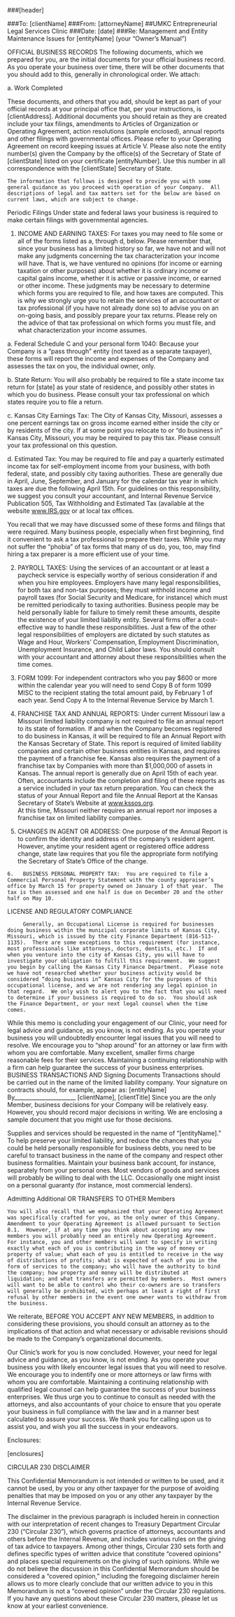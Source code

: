 ###[header]

###To:      [clientName]
###From:  [attorneyName]
##UMKC Entrepreneurial Legal Services Clinic
###Date:   [date]
###Re:     Management and Entity Maintenance Issues for [entityName] (your “Owner’s Manual”)

OFFICIAL BUSINESS RECORDS
The following documents, which we prepared for you, are the initial documents for your official business record.  As you operate your business over time, there will be other documents that you should add to this, generally in chronological order.   We attach:
 
a.	Work Completed 


These documents, and others that you add, should be kept as part of your official records at your principal office that, per your instructions, is [clientAddress].  Additional documents you should retain as they are created include your tax filings, amendments to Articles of Organization or Operating Agreement, action resolutions (sample enclosed), annual reports and other filings with governmental offices.  Please refer to your Operating Agreement on record keeping issues at Article V.  Please also note the entity number(s) given the Company by the office(s) of the Secretary of State of [clientState] listed on your certificate [entityNumber].  Use this number in all correspondence with the [clientState] Secretary of State.  

	The information that follows is designed to provide you with some general guidance as you proceed with operation of your Company.  All descriptions of legal and tax matters set for the below are based on current laws, which are subject to change.

Periodic Filings
Under state and federal laws your business is required to make certain filings with governmental agencies.  

1.  INCOME AND EARNING TAXES:  For taxes you may need to file some or all of the forms listed as a, through d, below.  Please remember that, since your business has a limited history so far, we have not and will not make any judgments concerning the tax characterization your income will have.  That is, we have ventured no opinions (for income or earning taxation or other purposes) about whether it is ordinary income or capital gains income, whether it is active or passive income, or earned or other income.  These judgments may be necessary to determine which forms you are required to file, and how taxes are computed.  This is why we strongly urge you to retain the services of an accountant or tax professional (if you have not already done so) to advise you on an on-going basis, and possibly prepare your tax returns.  Please rely on the advice of that tax professional on which forms you must file, and what characterization your income assumes.

a.	Federal Schedule C and your personal form 1040:  Because your Company is a “pass through” entity (not taxed as a separate taxpayer), these forms will report the income and expenses of the Company and assesses the tax on you, the individual owner, only.

b.	State Return: You will also probably be required to file a state income tax return for [state] as your state of residence, and possibly other states in which you do business.  Please consult your tax professional on which states require you to file a return.

c.	Kansas City Earnings Tax:  The City of Kansas City, Missouri, assesses a one percent earnings tax on gross income earned either inside the city or by residents of the city.  If at some point you relocate to or “do business in” Kansas City, Missouri, you may be required to pay this tax.  Please consult your tax professional on this question.  

d.	Estimated Tax:  You may be required to file and pay a quarterly estimated income tax for self-employment income from your business, with both federal, state, and possibly city taxing authorities.  These are generally due in April, June, September, and January for the calendar tax year in which taxes are due the following April 15th.  For guidelines on this responsibility, we suggest you consult your accountant, and Internal Revenue Service Publication 505, Tax Withholding and Estimated Tax (available at the website www.IRS.gov or at local tax offices. 

You recall that we may have discussed some of these forms and filings that were required.  Many business people, especially when first beginning, find it convenient to ask a tax professional to prepare their taxes.  While you may not suffer the “phobia” of tax forms that many of us do, you, too, may find hiring a tax preparer is a more efficient use of your time.    

2.   PAYROLL TAXES:  Using the services of an accountant or at least a paycheck service is especially worthy of serious consideration if and when you hire employees. Employers have many legal responsibilities, for both tax and non-tax purposes; they must withhold income and payroll taxes (for Social Security and Medicare, for instance) which must be remitted periodically to taxing authorities.  Business people may be held personally liable for failure to timely remit these amounts, despite the existence of your limited liability entity.  Several firms offer a cost-effective way to handle these responsibilities.  Just a few of the other legal responsibilities of employers are dictated by such statutes as Wage and Hour, Workers’ Compensation, Employment Discrimination, Unemployment Insurance, and Child Labor laws.  You should consult with your accountant and attorney about these responsibilities when the time comes.

3.   FORM 1099:  For independent contractors who you pay $600 or more within the calendar year you will need to send Copy B of form 1099 MISC to the recipient stating the total amount paid, by February 1 of each year.  Send Copy A to the Internal Revenue Service by March 1.

4.  FRANCHISE TAX AND ANNUAL REPORTS:  Under current Missouri law a Missouri limited liability company is not required to file an annual report to its state of formation.  If and when the Company becomes registered to do business in Kansas, it will be required to file an Annual Report with the Kansas Secretary of State. This report is required of limited liability companies and certain other business entities in Kansas, and requires the payment of a franchise fee.  Kansas also requires the payment of a franchise tax by Companies with more than $1,000,000 of assets in Kansas.  The annual report is generally due on April 15th of each year.  Often, accountants include the completion and filing of these reports as a service included in your tax return preparation.  You can check the status of your Annual Report and file the Annual Report at the Kansas Secretary of State’s Website at www.kssos.org.  
At this time, Missouri neither requires an annual report nor imposes a franchise tax on limited liability companies.

5.   CHANGES IN AGENT OR ADDRESS:  One purpose of the Annual Report is to confirm the identity and address of the company’s resident agent. However, anytime your resident agent or registered office address change, state law requires that you file the appropriate form notifying the Secretary of State’s Office of the change.
	
	6.   BUSINESS PERSONAL PROPERTY TAX:  You are required to file a Commercial Personal Property Statement with the county appraiser’s office by March 15 for property owned on January 1 of that year.  The tax is then assessed and one half is due on December 20 and the other half on May 10.  




LICENSE AND REGULATORY COMPLIANCE

    	 Generally, an Occupational License is required for businesses doing business within the municipal corporate limits of Kansas City, Missouri, which is issued by the city Finance Department (816-513-1135).  There are some exceptions to this requirement (for instance, most professionals like attorneys, doctors, dentists, etc.)  If and when you venture into the city of Kansas City, you will have to investigate your obligation to fulfill this requirement.  We suggest you begin by calling the Kansas City Finance Department.  Please note we have not researched whether your business activity would be considered “doing business in” Kansas City for the purposes of this occupational license, and we are not rendering any legal opinion in that regard.  We only wish to alert you to the fact that you will need to determine if your business is required to do so.  You should ask the Finance Department, or your next legal counsel when the time comes.

While this memo is concluding your engagement of our Clinic, your need for legal advice and guidance, as you know, is not ending.  As you operate your business you will undoubtedly encounter legal issues that you will need to resolve.   We encourage you to “shop around” for an attorney or law firm with whom you are comfortable.  Many excellent, smaller firms charge reasonable fees for their services.  Maintaining a continuing relationship with a firm can help guarantee the success of your business enterprises.  
BUSINESS TRANSACTIONS AND Signing Documents
Transactions should be carried out in the name of the limited liability company.  Your signature on contracts should, for example, appear as:
[entityName]
By______________________
[clientName], [clientTitle]
Since you are the only Member, business decisions for your Company will be relatively easy.  However, you should record major decisions in writing.  We are enclosing a sample document that you might use for those decisions.    

Supplies and services should be requested in the name of “[entityName].”  To help preserve your limited liability, and reduce the chances that you could be held personally responsible for business debts, you need to be careful to transact business in the name of the company and respect other business formalities.  Maintain your business bank account, for instance, separately from your personal ones.  Most vendors of goods and services will probably be willing to deal with the LLC.  Occasionally one might insist on a personal guaranty (for instance, most commercial lenders).  



Admitting Additional OR TRANSFERS TO OTHER Members

	You will also recall that we emphasized that your Operating Agreement was specifically crafted for you, as the only owner of this Company.  Amendment to your Operating Agreement is allowed pursuant to Section 8.1.  However, if at any time you think about accepting any new members you will probably need an entirely new Operating Agreement.   For instance, you and other members will want to specify in writing exactly what each of you is contributing in the way of money or property of value; what each of you is entitled to receive in the way of distributions of profits; what is expected of each of you in the form of services to the company; who will have the authority to bind the company; how property and money will be distributed at liquidation; and what transfers are permitted by members.  Most owners will want to be able to control who their co-owners are so transfers will generally be prohibited, with perhaps at least a right of first refusal by other members in the event one owner wants to withdraw from the business.

We reiterate, BEFORE YOU ACCEPT ANY NEW MEMBERS, in addition to considering these provisions, you should consult an attorney as to the implications of that action and what necessary or advisable revisions should be made to the Company’s organizational documents.   

Our Clinic’s work for you is now concluded.  However, your need for legal advice and guidance, as you know, is not ending.  As you operate your business you with likely encounter legal issues that you will need to resolve.  We encourage you to indentify one or more attorneys or law firms with whom you are comfortable.  Maintaining a continuing relationship with qualified legal counsel can help guarantee the success of your business enterprises.  We thus urge you to continue to consult as needed with the attorneys, and also accountants of your choice to ensure that you operate your business in full compliance with the law and in a manner best calculated to assure your success.  We thank you for calling upon us to assist you, and wish you all the success in your endeavors.  


Enclosures:

[enclosures]

CIRCULAR 230 DISCLAIMER

This Confidential Memorandum is not intended or written to be used, and it cannot be used, by you or any other taxpayer for the purpose of avoiding penalties that may be imposed on you or any other any taxpayer by the Internal Revenue Service. 

The disclaimer in the previous paragraph is included herein in connection with our interpretation of recent changes to Treasury Department Circular 230 (“Circular 230”), which governs practice of attorneys, accountants and others before the Internal Revenue, and includes various rules on the giving of tax advice to taxpayers.  Among other things, Circular 230 sets forth and defines specific types of written advice that 
constitute “covered opinions” and places special requirements on the giving of such opinions.  While we do not believe the discussion in this Confidential Memorandum should be considered a “covered opinion,” including the foregoing disclaimer herein allows us to more clearly conclude that our written advice to you in this Memorandum is not a “covered opinion” under the Circular 230 regulations.  If you have any questions about these Circular 230 matters, please let us know at your earliest convenience.

